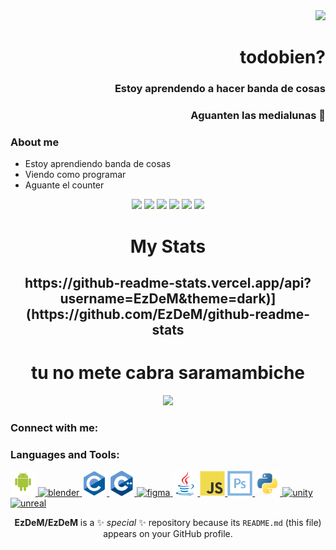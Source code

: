 <div class="header" align="right">
  <img src="https://media0.giphy.com/media/v1.Y2lkPTc5MGI3NjExdjhxbGR0aWF5dDUxYng5amwwZDdtODk0aGJjdjZlNzF2NXhzc3p5dCZlcD12MV9pbnRlcm5hbF9naWZfYnlfaWQmY3Q9Zw/mOYpdok7f9hNJOe3RW/giphy.gif" width="300">
<h1>todobien?</h1>
  <h3>Estoy aprendendo a hacer banda de cosas</h3>
  <h3>Aguanten las medialunas 🥐</h3>
</div>

### About me

- Estoy aprendiendo banda de cosas
- Viendo como programar
- Aguante el counter

<div class="logos" align="center"
justify-content = "space-around">
<img src="https://cdn.icon-icons.com/icons2/3797/PNG/512/flower_mario_power_super_bros_icon_232941.png" width="40">
<img src="https://cdn.icon-icons.com/icons2/2148/PNG/512/c_icon_132529.png" width="40">
<img src="https://cdn.icon-icons.com/icons2/936/PNG/512/github-logo_icon-icons.com_73546.png" width="40">
<img src="https://cdn.icon-icons.com/icons2/3797/PNG/512/goomba_super_mario_bros_icon_232943.png" width="60">
<img src="https://cdn.icon-icons.com/icons2/2107/PNG/512/file_type_html_icon_130541.png" width="50">
<img src="https://cdn.icon-icons.com/icons2/1381/PNG/512/csgo_93786.png" width="40">

<div class"mystats" align="center">
  <h1>My Stats</h1>
<h2>https://github-readme-stats.vercel.app/api?username=EzDeM&theme=dark)](https://github.com/EzDeM/github-readme-stats</h2>

<div class="body" align="center">
<h1>tu no mete cabra saramambiche</h1>
<img src="https://img.wattpad.com/dfa16698c259c77d5d2b9dd13c949b3ee6ed9540/68747470733a2f2f73332e616d617a6f6e6177732e636f6d2f776174747061642d6d656469612d736572766963652f53746f7279496d6167652f6f387248346173336450636351773d3d2d3932343434363238382e313632343530643833316137326130303930323334343030323830352e6a7067" with="300">
</div>
<h3 align="left">Connect with me:</h3>
<p align="left">
</p>

<h3 align="left">Languages and Tools:</h3>
<p align="left"> <a href="https://developer.android.com" target="_blank" rel="noreferrer"> <img src="https://raw.githubusercontent.com/devicons/devicon/master/icons/android/android-original-wordmark.svg" alt="android" width="40" height="40"/> </a> <a href="https://www.blender.org/" target="_blank" rel="noreferrer"> <img src="https://download.blender.org/branding/community/blender_community_badge_white.svg" alt="blender" width="40" height="40"/> </a> <a href="https://www.cprogramming.com/" target="_blank" rel="noreferrer"> <img src="https://raw.githubusercontent.com/devicons/devicon/master/icons/c/c-original.svg" alt="c" width="40" height="40"/> </a> <a href="https://www.w3schools.com/cpp/" target="_blank" rel="noreferrer"> <img src="https://raw.githubusercontent.com/devicons/devicon/master/icons/cplusplus/cplusplus-original.svg" alt="cplusplus" width="40" height="40"/> </a> <a href="https://www.figma.com/" target="_blank" rel="noreferrer"> <img src="https://www.vectorlogo.zone/logos/figma/figma-icon.svg" alt="figma" width="40" height="40"/> </a> <a href="https://www.java.com" target="_blank" rel="noreferrer"> <img src="https://raw.githubusercontent.com/devicons/devicon/master/icons/java/java-original.svg" alt="java" width="40" height="40"/> </a> <a href="https://developer.mozilla.org/en-US/docs/Web/JavaScript" target="_blank" rel="noreferrer"> <img src="https://raw.githubusercontent.com/devicons/devicon/master/icons/javascript/javascript-original.svg" alt="javascript" width="40" height="40"/> </a> <a href="https://www.photoshop.com/en" target="_blank" rel="noreferrer"> <img src="https://raw.githubusercontent.com/devicons/devicon/master/icons/photoshop/photoshop-line.svg" alt="photoshop" width="40" height="40"/> </a> <a href="https://www.python.org" target="_blank" rel="noreferrer"> <img src="https://raw.githubusercontent.com/devicons/devicon/master/icons/python/python-original.svg" alt="python" width="40" height="40"/> </a> <a href="https://unity.com/" target="_blank" rel="noreferrer"> <img src="https://www.vectorlogo.zone/logos/unity3d/unity3d-icon.svg" alt="unity" width="40" height="40"/> </a> <a href="https://unrealengine.com/" target="_blank" rel="noreferrer"> <img src="https://raw.githubusercontent.com/kenangundogan/fontisto/036b7eca71aab1bef8e6a0518f7329f13ed62f6b/icons/svg/brand/unreal-engine.svg" alt="unreal" width="40" height="40"/> </a> </p>



**EzDeM/EzDeM** is a ✨ _special_ ✨ repository because its `README.md` (this file) appears on your GitHub profile.

